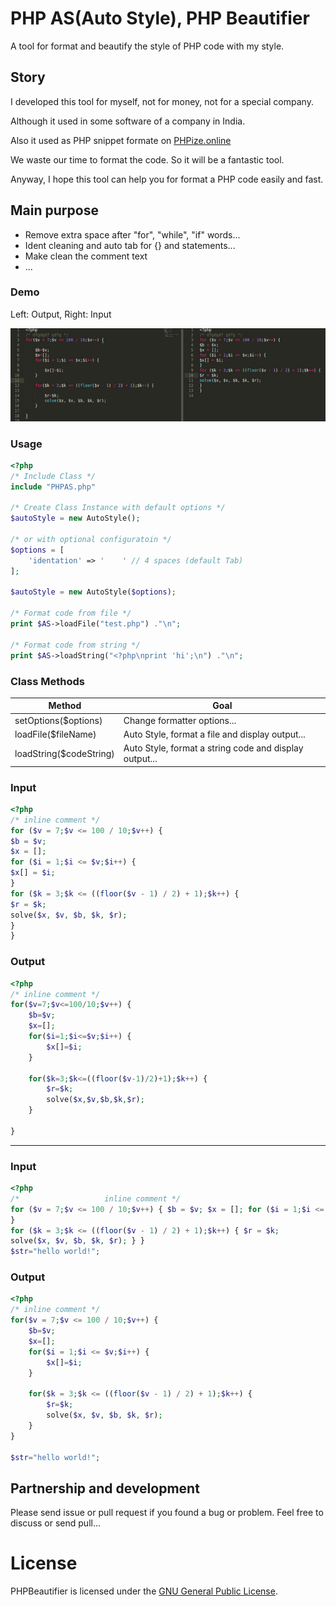# PHP AS(Auto Style), PHP Beautifier

A tool for format and beautify the style of PHP code with my style.

## Story

I developed this tool for myself, not for money, not for a special company.

Although it used in some software of a company in India.

Also it used as PHP snippet formate on <a href='https://phpize.online'>PHPize.online</a>

We waste our time to format the code.
So it will be a fantastic tool.

Anyway, I hope this tool can help you for format a PHP code easily and fast.


## Main purpose

- Remove extra space after "for", "while", "if" words...
- Ident cleaning and auto tab for {} and statements...
- Make clean the comment text
- ...

### Demo

Left: Output, Right: Input

![ScreenShot](https://raw.githubusercontent.com/BaseMax/PHPAS/master/screenshot.png)

### Usage

```php
<?php
/* Include Class */
include "PHPAS.php"

/* Create Class Instance with default options */
$autoStyle = new AutoStyle();

/* or with optional configuratoin */
$options = [
	'identation' => '    ' // 4 spaces (default Tab)
];

$autoStyle = new AutoStyle($options);

/* Format code from file */
print $AS->loadFile("test.php") ."\n";

/* Format code from string */
print $AS->loadString("<?php\nprint 'hi';\n") ."\n";
```

### Class Methods

| Method        			| Goal |
| ------------------------- | ------------- |
| setOptions($options) 		| Change formatter options... 	|
| loadFile($fileName)  		| Auto Style, format a file and display output... |
| loadString($codeString)	| Auto Style, format a string code and display output... |

### Input

```php
<?php
/* inline comment */
for ($v = 7;$v <= 100 / 10;$v++) {
$b = $v;
$x = [];
for ($i = 1;$i <= $v;$i++) {
$x[] = $i;
}
for ($k = 3;$k <= ((floor($v - 1) / 2) + 1);$k++) {
$r = $k;
solve($x, $v, $b, $k, $r);
}
}
```

### Output

```php
<?php
/* inline comment */
for($v=7;$v<=100/10;$v++) {
	$b=$v;
	$x=[];
	for($i=1;$i<=$v;$i++) {
		$x[]=$i;
	}

	for($k=3;$k<=((floor($v-1)/2)+1);$k++) {
		$r=$k;
		solve($x,$v,$b,$k,$r);
	}

}
```

-------------------

### Input

```php
<?php
/*      	 	 	 inline comment */
for ($v = 7;$v <= 100 / 10;$v++) { $b = $v; $x = []; for ($i = 1;$i <= $v;$i++) {$x[] = $i;
}
for ($k = 3;$k <= ((floor($v - 1) / 2) + 1);$k++) { $r = $k;
solve($x, $v, $b, $k, $r); } }
$str="hello world!";
```

### Output

```php
<?php
/* inline comment */
for($v = 7;$v <= 100 / 10;$v++) {
	$b=$v;
	$x=[];
	for($i = 1;$i <= $v;$i++) {
		$x[]=$i;
	}

	for($k = 3;$k <= ((floor($v - 1) / 2) + 1);$k++) {
		$r=$k;
		solve($x, $v, $b, $k, $r);
	}
}

$str="hello world!";
```

## Partnership and development

Please send issue or pull request if you found a bug or problem.
Feel free to discuss or send pull...

# License

PHPBeautifier is licensed under the [GNU General Public License](LICENSE).

